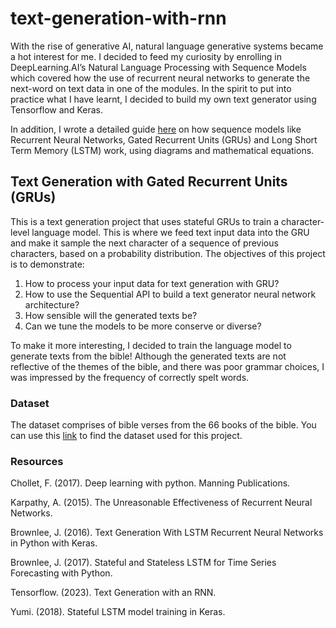 # text-generation-with-rnn

With the rise of generative AI, natural language generative systems became a hot interest for me. I decided to feed my curiosity by enrolling in DeepLearning.AI’s Natural Language Processing with Sequence Models which covered how the use of recurrent neural networks to generate the next-word on text data in one of the modules. In the spirit to put into practice what I have learnt, I decided to build my own text generator using Tensorflow and Keras.

In addition, I wrote a detailed guide [here](https://medium.com/@bobbycxy/guide-to-rnns-grus-and-lstms-with-diagrams-and-equations-19065aa61cac) on how sequence models like Recurrent Neural Networks, Gated Recurrent Units (GRUs) and Long Short Term Memory (LSTM) work, using diagrams and mathematical equations. 

## Text Generation with Gated Recurrent Units (GRUs)

This is a text generation project that uses stateful GRUs to train a character-level language model. This is where we feed text input data into the GRU and make it sample the next character of a sequence of previous characters, based on a probability distribution. The objectives of this project is to demonstrate:

1. How to process your input data for text generation with GRU?
2. How to use the Sequential API to build a text generator neural network architecture?
3. How sensible will the generated texts be?
4. Can we tune the models to be more conserve or diverse?

To make it more interesting, I decided to train the language model to generate texts from the bible! Although the generated texts are not reflective of the themes of the bible, and there was poor grammar choices, I was impressed by the frequency of correctly spelt words.

### Dataset

The dataset comprises of bible verses from the 66 books of the bible. You can use this [link](https://raw.githubusercontent.com/mxw/grmr/master/src/finaltests/bible.txt) to find the dataset used for this project.

### Resources

Chollet, F. (2017). Deep learning with python. Manning Publications.

Karpathy, A. (2015). The Unreasonable Effectiveness of Recurrent Neural Networks.

Brownlee, J. (2016). Text Generation With LSTM Recurrent Neural Networks in Python with Keras.

Brownlee, J. (2017). Stateful and Stateless LSTM for Time Series Forecasting with Python.

Tensorflow. (2023). Text Generation with an RNN.

Yumi. (2018). Stateful LSTM model training in Keras.
